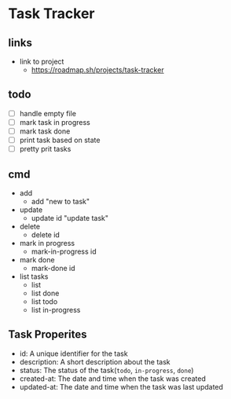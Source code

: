 # Task Tracker

## links

- link to project
  - <https://roadmap.sh/projects/task-tracker>

## todo

- [ ] handle empty file
- [ ] mark task in progress
- [ ] mark task done
- [ ] print task based on state
- [ ] pretty prit tasks

## cmd

- add
  - add "new to task"
- update
  - update id "update task"
- delete
  - delete id
- mark in progress
  - mark-in-progress id
- mark done
  - mark-done id
- list tasks
  - list
  - list done
  - list todo
  - list in-progress

## Task Properites

- id: A unique identifier for the task
- description: A short description about the task
- status: The status of the task(`todo`, `in-progress`, `done`)
- created-at: The date and time when the task was created
- updated-at: The date and time when the task was last updated
